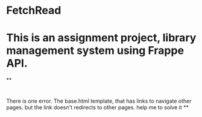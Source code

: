# FetchRead
# This is an assignment project, library management system using Frappe API.

**
#
There is one error. The base.html template, that has links to navigate other pages. but the link doesn't redirects to other pages. help me to solve it 
**
